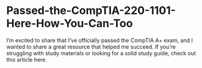 # Passed-the-CompTIA-220-1101-Here-How-You-Can-Too
I’m excited to share that I’ve officially passed the CompTIA A+ exam, and I wanted to share a great resource that helped me succeed. If you’re struggling with study materials or looking for a solid study guide, check out this article here.
